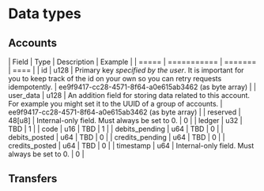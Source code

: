 # Data types

## Accounts

| Field           | Type        | Description                                                                                                                              | Example                                              |
| =====           | =========== | =======                                                                                                                                  | ====                                                 |
| id              | u128        | Primary key *specified by the user*. It is important for you to keep track of the id on your own so you can retry requests idempotently. | ee9f9417-cc28-4571-8f64-a0e615ab3462 (as byte array) |
| user_data       | u128        | An addition field for storing data related to this account. For example you might set it to the UUID of a group of accounts.             | ee9f9417-cc28-4571-8f64-a0e615ab3462 (as byte array) |
| reserved        | 48[u8]      | Internal-only field. Must always be set to 0.                                                                                            | 0                                                    |
| ledger          | u32         | TBD                                                                                                                                      | 1                                                    |
| code            | u16         | TBD                                                                                                                                      | 1                                                    |
| debits_pending  | u64         | TBD                                                                                                                                      | 0                                                    |
| debits_posted   | u64         | TBD                                                                                                                                      | 0                                                    |
| credits_pending | u64         | TBD                                                                                                                                      | 0                                                    |
| credits_posted  | u64         | TBD                                                                                                                                      | 0                                                    |
| timestamp       | u64         | Internal-only field. Must always be set to 0.                                                                                            | 0                                                    |

## Transfers


